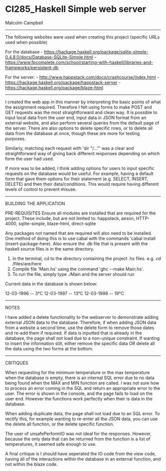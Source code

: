 # CI285_Haskell Simple web server

Malcolm Campbell

********************************
The following websites were used when creating this project (specific URLs used when possible)

For the database - https://hackage.haskell.org/package/sqlite-simple-0.4.8.0/docs/Database-SQLite-Simple.html
                 - https://www.fpcomplete.com/school/starting-with-haskell/libraries-and-frameworks/persistent-db
                 
                 
For the server: - http://www.happstack.com/docs/crashcourse/index.html
                - https://hackage.haskell.org/package/happstack-server 
                - https://hackage.haskell.org/package/blaze-html

*******************************
I created the web app in this manner by interpreting the basic points of what the assignment required. Therefore I felt using forms to make POST and GET requests was the most straightforward and clean way. It is possible to input local data from the user end, input data in JSON format from an external website, and also perform several queries from the default page of the server. There are also options to delete specific rows, or to delete all data from the database at once, though these are more for testing purposes.

Similarly, matching each request with 'dir "/..."' was a clear and straightforward way of giving back different responses depending on which form the user had used.

If more was to be added, I think adding options for users to input specific requests on the database would be useful. For example, having a default form that gave them options for their statement (e.g. SELECT, INSERT, DELETE) and then their data/conditions. This would require having different levels of control to prevent misuse. 
********************************
BUILDING THE APPLICATION

PRE-REQUISITES
Ensure all modules are installed that are required for the project. These include, but are not limited to:
happstack,
aeson,
HTTP-4000,
sqlite-simple,
blaze-html,
direct-sqlite

Any packages not named that are required will also need to be installed. One method of doing this is to use cabal with the commands 'cabal install (insert-package-here). Also ensure the .db file that is present with the haskell source files is in the same directory. 

1. In the terminal, cd to the directory containing the project .hs files. e.g. cd /files/are/here
2. Compile file 'Main.hs' using the command 'ghc --make Main.hs'.
3. To run the file, simply type ./Main and the server should run

Current data in the database is shown below:

12-03-1996 -- 3°C
12-03-1997 -- 13°C
12-03-1998 -- 19°C

*********************************
NOTES

I have added a delete functionality to the webserver to demonstrate adding external JSON data to the database. Therefore, if when adding JSON data from a website a second time, use the delete form to remove those dates and re-add them if required. If data is inputted that is already in the database, the page shall not load due to a non-unique constraint. If wanting to insert the information still, either remove the specific data OR delete all the data using the two forms at the bottom.

*********************************
CRITIQUES

When requesting for the minimum temperature or the max temperature when the database is empty, there is an internal SQL error due to no data being found when the MAX and MIN function are called. I was not sure how to process an error coming in the SQL and return an appropriate error to the user. The error is shown in the console, and the page fails to load on the user end. However the functions work perfectly when their is data in the database.

When adding duplicate data, the page shall not load due to an SQL error. To rectify this, for example wanting to re-enter all the JSON data, you can use the delete all function, or the delete specific function.

The user of unsafePerformIO was not ideal for the responses. However, because the only data that can be returned from the function is a list of temperatures, it seemed safe enough to use.

A final critique is I should have seperated the IO code from the view code, having all of the interactions within the database in an external function, and not within the blaze code.
